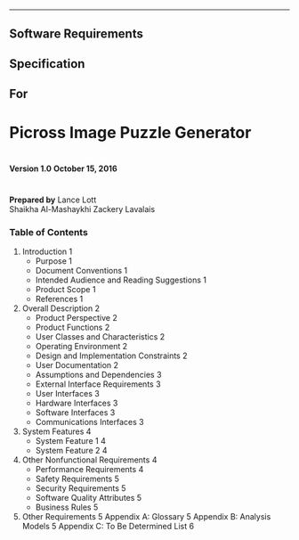 #
-----
## Software Requirements 
## Specification 
## For
#
# Picross Image Puzzle Generator 
#
#
**Version 1.0** 
**October 15, 2016**
#
**Prepared by**
Lance Lott  
Shaikha Al-Mashaykhi 
Zackery Lavalais



### Table of Contents
1. Introduction                                                           1
	* Purpose	                                                          1
    * Document Conventions                                                1
    * Intended Audience and Reading Suggestions                           1
    * Product Scope                                                       1
    * References                                                          1
2. Overall Description                                                    2
    * Product Perspective                                                 2
    * Product Functions                                                   2
    * User Classes and Characteristics                                    2
    * Operating Environment                                               2
    * Design and Implementation Constraints                       		  2
    * User Documentation                                          		  2
    * Assumptions and Dependencies                                		  3
    * External Interface Requirements                                	  3
    * User Interfaces                                              		  3
    * Hardware Interfaces                                          		  3
    * Software Interfaces                                         		  3
    * Communications Interfaces                                   		  3
4. System Features                                                        4
    * System Feature 1                                            		  4
    * System Feature 2                                           		  4
5. Other Nonfunctional Requirements                                       4
    * Performance Requirements                                    		  4
    * Safety Requirements                                          		  5
    * Security Requirements                                        		  5
    * Software Quality Attributes                                  		  5
    * Business Rules                                               		  5
6. Other Requirements                                                     5
Appendix A: Glossary                                                      5
Appendix B: Analysis Models                                               5
Appendix C: To Be Determined List                                         6


